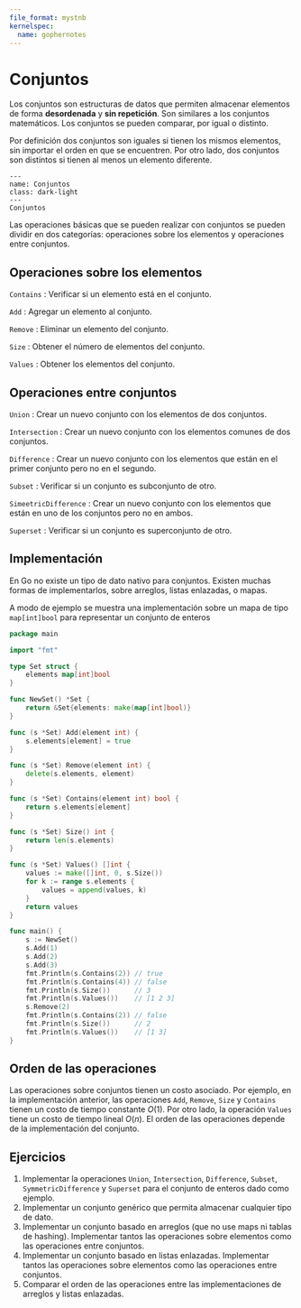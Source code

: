 ```yaml
---
file_format: mystnb
kernelspec:
  name: gophernotes
---
```


# Conjuntos

Los conjuntos son estructuras de datos que permiten almacenar elementos de forma **desordenada** y **sin repetición**. Son similares a los conjuntos matemáticos. Los conjuntos se pueden comparar, por igual o distinto.

Por definición dos conjuntos son iguales si tienen los mismos elementos, sin importar el orden en que se encuentren. Por otro lado, dos conjuntos son distintos si tienen al menos un elemento diferente.

```{figure} ../assets/images/conjuntos/diagrama-venn.drawio.svg
---
name: Conjuntos
class: dark-light
---
Conjuntos
```

Las operaciones básicas que se pueden realizar con conjuntos se pueden dividir en dos categorías: operaciones sobre los elementos y operaciones entre conjuntos.

## Operaciones sobre los elementos

`Contains`
: Verificar si un elemento está en el conjunto.

`Add`
: Agregar un elemento al conjunto.

`Remove`
: Eliminar un elemento del conjunto.

`Size`
: Obtener el número de elementos del conjunto.

`Values`
: Obtener los elementos del conjunto.

## Operaciones entre conjuntos

`Union`
: Crear un nuevo conjunto con los elementos de dos conjuntos.

`Intersection`
: Crear un nuevo conjunto con los elementos comunes de dos conjuntos.

`Difference`
: Crear un nuevo conjunto con los elementos que están en el primer conjunto pero no en el segundo.

`Subset`
: Verificar si un conjunto es subconjunto de otro.

`SimeetricDifference`
: Crear un nuevo conjunto con los elementos que están en uno de los conjuntos pero no en ambos.

`Superset`
: Verificar si un conjunto es superconjunto de otro.

## Implementación

En Go no existe un tipo de dato nativo para conjuntos. Existen muchas formas de implementarlos, sobre arreglos, listas enlazadas, o mapas.

A modo de ejemplo se muestra una implementación sobre un mapa de tipo `map[int]bool` para representar un conjunto de enteros

```go
package main

import "fmt"

type Set struct {
    elements map[int]bool
}

func NewSet() *Set {
    return &Set{elements: make(map[int]bool)}
}

func (s *Set) Add(element int) {
    s.elements[element] = true
}

func (s *Set) Remove(element int) {
    delete(s.elements, element)
}

func (s *Set) Contains(element int) bool {
    return s.elements[element]
}

func (s *Set) Size() int {
    return len(s.elements)
}

func (s *Set) Values() []int {
    values := make([]int, 0, s.Size())
    for k := range s.elements {
        values = append(values, k)
    }
    return values
}

func main() {
    s := NewSet()
    s.Add(1)
    s.Add(2)
    s.Add(3)
    fmt.Println(s.Contains(2)) // true
    fmt.Println(s.Contains(4)) // false
    fmt.Println(s.Size())      // 3
    fmt.Println(s.Values())    // [1 2 3]
    s.Remove(2)
    fmt.Println(s.Contains(2)) // false
    fmt.Println(s.Size())      // 2
    fmt.Println(s.Values())    // [1 3]
}
```

## Orden de las operaciones

Las operaciones sobre conjuntos tienen un costo asociado. Por ejemplo, en la implementación anterior, las operaciones `Add`, `Remove`, `Size` y `Contains` tienen un costo de tiempo constante $O(1)$. Por otro lado, la operación `Values` tiene un costo de tiempo lineal $O(n)$. El orden de las operaciones depende de la implementación del conjunto.

## Ejercicios

1. Implementar la operaciones `Union`, `Intersection`, `Difference`, `Subset`, `SymmetricDifference` y `Superset` para el conjunto de enteros dado como ejemplo.
2. Implementar un conjunto genérico que permita almacenar cualquier tipo de dato.
3. Implementar un conjunto basado en arreglos (que no use maps ni tablas de hashing). Implementar tantos las operaciones sobre elementos como las operaciones entre conjuntos.
4. Implementar un conjunto basado en listas enlazadas. Implementar tantos las operaciones sobre elementos como las operaciones entre conjuntos.
5. Comparar el orden de las operaciones entre las implementaciones de arreglos y listas enlazadas.
